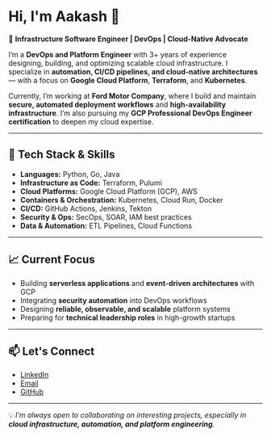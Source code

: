 # Hi, I'm Aakash 👋

🚀 **Infrastructure Software Engineer | DevOps | Cloud-Native Advocate**

I’m a **DevOps and Platform Engineer** with 3+ years of experience designing, building, and optimizing scalable cloud infrastructure. I specialize in **automation, CI/CD pipelines, and cloud-native architectures** — with a focus on **Google Cloud Platform**, **Terraform**, and **Kubernetes**.

Currently, I’m working at **Ford Motor Company**, where I build and maintain **secure, automated deployment workflows** and **high-availability infrastructure**. I’m also pursuing my **GCP Professional DevOps Engineer certification** to deepen my cloud expertise.

---

## 🔧 Tech Stack & Skills

- **Languages:** Python, Go, Java  
- **Infrastructure as Code:** Terraform, Pulumi  
- **Cloud Platforms:** Google Cloud Platform (GCP), AWS  
- **Containers & Orchestration:** Kubernetes, Cloud Run, Docker  
- **CI/CD:** GitHub Actions, Jenkins, Tekton  
- **Security & Ops:** SecOps, SOAR, IAM best practices  
- **Data & Automation:** ETL Pipelines, Cloud Functions

---

## 📈 Current Focus
- Building **serverless applications** and **event-driven architectures** with GCP
- Integrating **security automation** into DevOps workflows  
- Designing **reliable, observable, and scalable** platform systems
- Preparing for **technical leadership roles** in high-growth startups

---

## 📫 Let's Connect
- [LinkedIn](https://www.linkedin.com/in/aakashmukhi)  
- [Email](mailto:akmukhi3@gmail.com)  
- [GitHub](https://github.com/aakashmukhi)  

---
💡 _I’m always open to collaborating on interesting projects, especially in **cloud infrastructure, automation, and platform engineering**._

<!---
akmukhi/akmukhi is a ✨ special ✨ repository because its `README.md` (this file) appears on your GitHub profile.
You can click the Preview link to take a look at your changes.
--->
